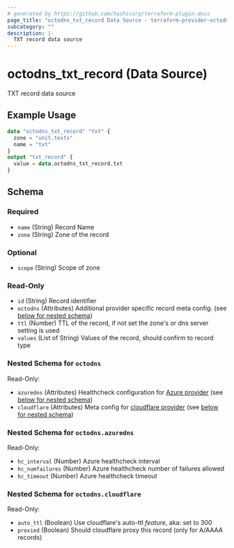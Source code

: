 ```yaml
---
# generated by https://github.com/hashicorp/terraform-plugin-docs
page_title: "octodns_txt_record Data Source - terraform-provider-octodns"
subcategory: ""
description: |-
  TXT record data source
---
```


# octodns_txt_record (Data Source)

TXT record data source

## Example Usage

```terraform
data "octodns_txt_record" "txt" {
  zone = "unit.tests"
  name = "txt"
}
output "txt_record" {
  value = data.octodns_txt_record.txt
}
```

<!-- schema generated by tfplugindocs -->
## Schema

### Required

- `name` (String) Record Name
- `zone` (String) Zone of the record

### Optional

- `scope` (String) Scope of zone

### Read-Only

- `id` (String) Record identifier
- `octodns` (Attributes) Additional provider specific record meta config. (see [below for nested schema](#nestedatt--octodns))
- `ttl` (Number) TTL of the record, if not set the zone's or dns server setting is used
- `values` (List of String) Values of the record, should confirm to record type

<a id="nestedatt--octodns"></a>
### Nested Schema for `octodns`

Read-Only:

- `azuredns` (Attributes) Healthcheck configuration for [Azure provider](https://github.com/octodns/octodns-azure/?tab=readme-ov-file#healthchecks) (see [below for nested schema](#nestedatt--octodns--azuredns))
- `cloudflare` (Attributes) Meta config for [cloudflare provider](https://github.com/octodns/octodns-cloudflare/?tab=readme-ov-file#configuration) (see [below for nested schema](#nestedatt--octodns--cloudflare))

<a id="nestedatt--octodns--azuredns"></a>
### Nested Schema for `octodns.azuredns`

Read-Only:

- `hc_interval` (Number) Azure healthcheck interval
- `hc_numfailures` (Number) Azure healthcheck number of failures allowed
- `hc_timeout` (Number) Azure healthcheck timeout


<a id="nestedatt--octodns--cloudflare"></a>
### Nested Schema for `octodns.cloudflare`

Read-Only:

- `auto_ttl` (Boolean) Use cloudflare's auto-ttl *feature*, aka: set to 300
- `proxied` (Boolean) Should cloudflare proxy this record (only for A/AAAA records)
